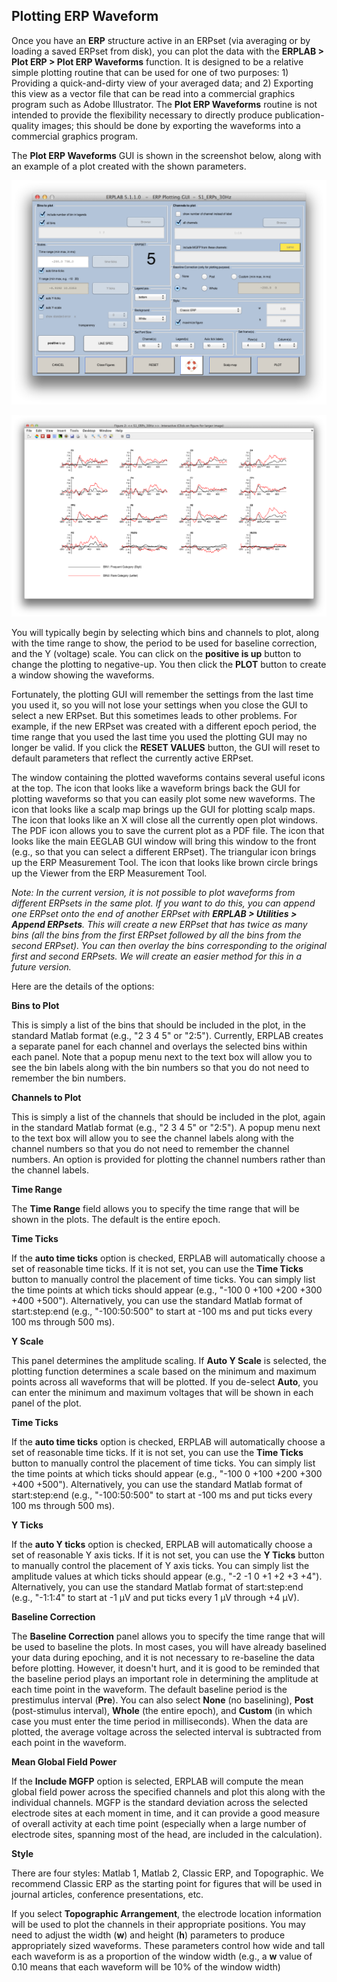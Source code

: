 ## Plotting ERP Waveform
Once you have an **ERP** structure active in an ERPset (via averaging or by loading a saved ERPset from disk), you can plot the data with the **ERPLAB > Plot ERP > Plot ERP Waveforms** function.  It is designed to be a relative simple plotting routine that can be used for one of two purposes: 1) Providing a quick-and-dirty view of your averaged data; and 2) Exporting this view as a vector file that can be read into a commercial graphics program such as Adobe Illustrator.  The **Plot ERP Waveforms** routine is not intended to provide the flexibility necessary to directly produce publication-quality images; this should be done by exporting the waveforms into a commercial graphics program.  

The **Plot ERP Waveforms** GUI is shown in the screenshot below, along with an example of a plot created with the shown parameters.

![GUI](./images/Manual/Manual_Plotting-ERP-Waveforms_1.png)

![GUI](./images/Manual/Manual_Plotting-ERP-Waveforms_2.png)

 You will typically begin by selecting which bins and channels to plot, along with the time range to show, the period to be used for baseline correction, and the Y (voltage) scale.  You can click on the **positive is up** button to change the plotting to negative-up.  You then click the **PLOT** button to create a window showing the waveforms.

Fortunately, the plotting GUI will remember the settings from the last time you used it, so you will not lose your settings when you close the GUI to select a new ERPset.  But this sometimes leads to other problems.  For example, if the new ERPset was created with a different epoch period, the time range that you used the last time you used the plotting GUI may no longer be valid.  If you click the **RESET VALUES** button, the GUI will reset to default parameters that reflect the currently active ERPset.

The window containing the plotted waveforms contains several useful icons at the top. The icon that looks like a waveform brings back the GUI for plotting waveforms so that you can easily plot some new waveforms.  The icon that looks like a scalp map brings up the GUI for plotting scalp maps.  The icon that looks like an X will close all the currently open plot windows.  The PDF icon allows you to save the current plot as a PDF file.  The icon that looks like the main EEGLAB GUI window will bring this window to the front (e.g., so that you can select a different ERPset).  The triangular icon brings up the ERP Measurement Tool.  The icon that looks like brown circle brings up the Viewer from the ERP Measurement Tool.

_Note: In the current version, it is not possible to plot waveforms from different ERPsets in the same plot.  If you want to do this, you can append one ERPset onto the end of another ERPset with **ERPLAB > Utilities > Append ERPsets**.  This will create a new ERPset that has twice as many bins (all the bins from the first ERPset followed by all the bins from the second ERPset).  You can then overlay the bins corresponding to the original first and second ERPsets.  We will create an easier method for this in a future version._

Here are the details of the options:

**Bins to Plot**

This is simply a list of the bins that should be included in the plot, in the standard Matlab format (e.g., "2 3 4 5" or "2:5").  Currently, ERPLAB creates a separate panel for each channel and overlays the selected bins within each panel.  Note that a popup menu next to the text box will allow you to see the bin labels along with the bin numbers so that you do not need to remember the bin numbers.

**Channels to Plot**

This is simply a list of the channels that should be included in the plot, again in the standard Matlab format (e.g., "2 3 4 5" or "2:5").  A popup menu next to the text box will allow you to see the channel labels along with the channel numbers so that you do not need to remember the channel numbers.  An option is provided for plotting the channel numbers rather than the channel labels.

**Time Range**

The **Time Range** field allows you to specify the time range that will be shown in the plots.  The default is the entire epoch.

**Time Ticks**

If the **auto time ticks** option is checked, ERPLAB will automatically choose a set of reasonable time ticks.  If it is not set, you can use the **Time Ticks** button to manually control the placement of time ticks.  You can simply list the time points at which ticks should appear (e.g., "-100 0 +100 +200 +300 +400 +500").  Alternatively, you can use the standard Matlab format of start:step:end (e.g., "-100:50:500" to start at -100 ms and put ticks every 100 ms through 500 ms).

**Y Scale**

This panel determines the amplitude scaling.  If **Auto Y Scale** is selected, the plotting function determines a scale based on the minimum and maximum points across all waveforms that will be plotted.  If you de-select **Auto**, you can enter the minimum and maximum voltages that will be shown in each panel of the plot.  

**Time Ticks**

If the **auto time ticks** option is checked, ERPLAB will automatically choose a set of reasonable time ticks.  If it is not set, you can use the **Time Ticks** button to manually control the placement of time ticks.  You can simply list the time points at which ticks should appear (e.g., "-100 0 +100 +200 +300 +400 +500").  Alternatively, you can use the standard Matlab format of start:step:end (e.g., "-100:50:500" to start at -100 ms and put ticks every 100 ms through 500 ms).

**Y Ticks**

If the **auto Y ticks** option is checked, ERPLAB will automatically choose a set of reasonable Y axis ticks.  If it is not set, you can use the **Y Ticks** button to manually control the placement of Y axis ticks.  You can simply list the amplitude values at which ticks should appear (e.g., "-2 -1 0 +1 +2 +3 +4").  Alternatively, you can use the standard Matlab format of start:step:end (e.g., "-1:1:4" to start at -1 µV and put ticks every 1 µV through +4 µV).

**Baseline Correction**

The **Baseline Correction** panel allows you to specify the time range that will be used to baseline the plots. In most cases, you will have already baselined your data during epoching, and it is not necessary to re-baseline the data before plotting.  However, it doesn't hurt, and it is good to be reminded that the baseline period plays an important role in determining the amplitude at each time point in the waveform.  The default baseline period is the prestimulus interval (**Pre**).  You can also select **None** (no baselining), **Post** (post-stimulus interval), **Whole** (the entire epoch), and **Custom** (in which case you must enter the time period in milliseconds).  When the data are plotted, the average voltage across the selected interval is subtracted from each point in the waveform.

**Mean Global Field Power**

If the **Include MGFP** option is selected, ERPLAB will compute the mean global field power across the specified channels and plot this along with the individual channels.  MGFP is the standard deviation across the selected electrode sites at each moment in time, and it can provide a good measure of overall activity at each time point (especially when a large number of electrode sites, spanning most of the head, are included in the calculation).

**Style**

There are four styles: Matlab 1, Matlab 2, Classic ERP, and Topographic.  We recommend Classic ERP as the starting point for figures that will be used in journal articles, conference presentations, etc.

If you select **Topographic Arrangement**, the electrode location information will be used to plot the channels in their appropriate positions.  You may need to adjust the width (**w**) and height (**h**) parameters to produce appropriately sized waveforms.  These parameters control how wide and tall each waveform is as a proportion of the window width (e.g., a **w** value of 0.10 means that each waveform will be 10% of the window width)
